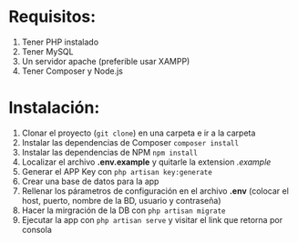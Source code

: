 # Requisitos:
1. Tener PHP instalado
2. Tener MySQL
3. Un servidor apache (preferible usar XAMPP)
4. Tener Composer y Node.js

# Instalación:
1. Clonar el proyecto (`git clone`) en una carpeta e ir a la carpeta
2. Instalar las dependencias de Composer `composer install`
3. Instalar las dependencias de NPM `npm install`
4. Localizar el archivo **.env.example** y quitarle la extension *.example*
5. Generar el APP Key con `php artisan key:generate`
6. Crear una base de datos para la app 
7. Rellenar los párametros de configuración en el archivo **.env** (colocar el host, puerto, nombre de la BD, usuario y contraseña)
8. Hacer la mirgración de la DB con `php artisan migrate`
9. Ejecutar la app con `php artisan serve` y visitar el link que retorna por consola